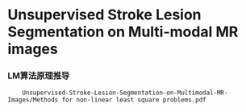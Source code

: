 # Unsupervised Stroke Lesion Segmentation on Multi-modal MR images

### LM算法原理推导

        Unsupervised-Stroke-Lesion-Segmentation-on-Multimodal-MR-Images/Methods for non-linear least square problems.pdf
      
